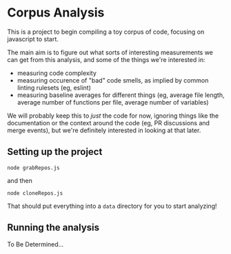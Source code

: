 # Corpus Analysis

This is a project to begin compiling a toy corpus of code, focusing on javascript to start.

The main aim is to figure out what sorts of interesting measurements we can get from this analysis, and some of the things we're interested in:

- measuring code complexity
- measuring occurence of "bad" code smells, as implied by common linting rulesets (eg, eslint)
- measuring baseline averages for different things (eg, average file length, average number of functions per file, average number of variables)

We will probably keep this to *just* the code for now, ignoring things like the documentation or the context around the code (eg, PR discussions and merge events), but we're definitely interested in looking at that later.

## Setting up the project

```
node grabRepos.js
```

and then

```
node cloneRepos.js
```

That should put everything into a `data` directory for you to start analyzing!

## Running the analysis

To Be Determined...
